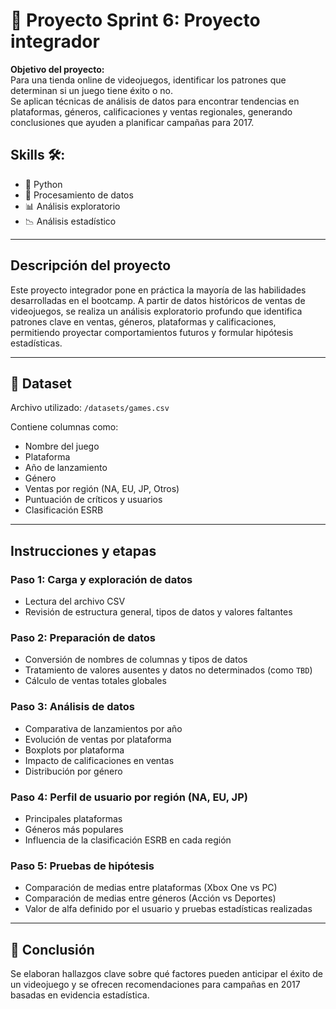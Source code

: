 # 🔗 Proyecto Sprint 6: Proyecto integrador

**Objetivo del proyecto:**  
Para una tienda online de videojuegos, identificar los patrones que determinan si un juego tiene éxito o no.  
Se aplican técnicas de análisis de datos para encontrar tendencias en plataformas, géneros, calificaciones y ventas regionales, generando conclusiones que ayuden a planificar campañas para 2017.

## Skills 🛠:
- 🐍 Python  
- 🧹 Procesamiento de datos  
- 📊 Análisis exploratorio  
- 📉 Análisis estadístico  

---

## Descripción del proyecto

Este proyecto integrador pone en práctica la mayoría de las habilidades desarrolladas en el bootcamp. A partir de datos históricos de ventas de videojuegos, se realiza un análisis exploratorio profundo que identifica patrones clave en ventas, géneros, plataformas y calificaciones, permitiendo proyectar comportamientos futuros y formular hipótesis estadísticas.

---

## 📁 Dataset

Archivo utilizado: `/datasets/games.csv`

Contiene columnas como:  
- Nombre del juego  
- Plataforma  
- Año de lanzamiento  
- Género  
- Ventas por región (NA, EU, JP, Otros)  
- Puntuación de críticos y usuarios  
- Clasificación ESRB

---

## Instrucciones y etapas

### Paso 1: Carga y exploración de datos
- Lectura del archivo CSV  
- Revisión de estructura general, tipos de datos y valores faltantes

### Paso 2: Preparación de datos
- Conversión de nombres de columnas y tipos de datos  
- Tratamiento de valores ausentes y datos no determinados (como `TBD`)  
- Cálculo de ventas totales globales

### Paso 3: Análisis de datos
- Comparativa de lanzamientos por año  
- Evolución de ventas por plataforma  
- Boxplots por plataforma  
- Impacto de calificaciones en ventas  
- Distribución por género

### Paso 4: Perfil de usuario por región (NA, EU, JP)
- Principales plataformas  
- Géneros más populares  
- Influencia de la clasificación ESRB en cada región

### Paso 5: Pruebas de hipótesis
- Comparación de medias entre plataformas (Xbox One vs PC)  
- Comparación de medias entre géneros (Acción vs Deportes)  
- Valor de alfa definido por el usuario y pruebas estadísticas realizadas

---

## 🧾 Conclusión

Se elaboran hallazgos clave sobre qué factores pueden anticipar el éxito de un videojuego y se ofrecen recomendaciones para campañas en 2017 basadas en evidencia estadística.
